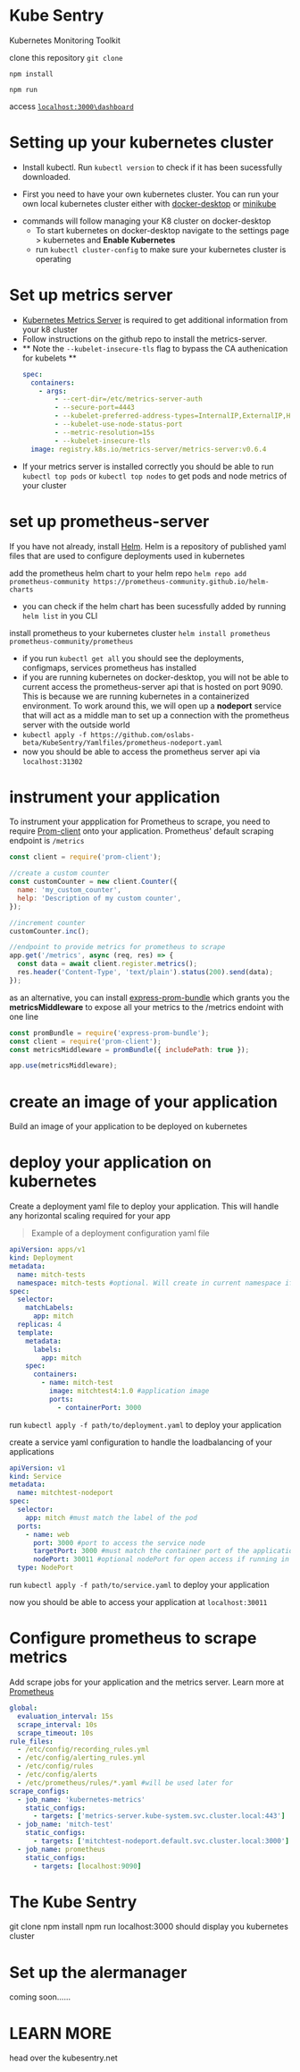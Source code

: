 # Kube Sentry

Kubernetes Monitoring Toolkit

clone this repository `git clone`

`npm install`

`npm run`

access [`localhost:3000\dashboard`](localhost:300\dashboard)

# Setting up your kubernetes cluster

- Install kubectl. Run `kubectl version` to check if it has been sucessfully downloaded.

- First you need to have your own kubernetes cluster. You can run your own local kubernetes cluster either with [docker-desktop](https://www.docker.com/products/docker-desktop/) or [minikube](https://minikube.sigs.k8s.io/docs/start/)

* commands will follow managing your K8 cluster on docker-desktop
  - To start kubernetes on docker-desktop navigate to the settings page > kubernetes and **Enable Kubernetes**
  - run `kubectl cluster-config` to make sure your kubernetes cluster is operating

# Set up metrics server

- [Kubernetes Metrics Server](https://github.com/kubernetes-sigs/metrics-server) is required to get additional information from your k8 cluster
- Follow instructions on the github repo to install the metrics-server.
- ** Note the `--kubelet-insecure-tls` flag to bypass the CA authenication for kubelets **
  ```yaml
  spec:
    containers:
      - args:
          - --cert-dir=/etc/metrics-server-auth
          - --secure-port=4443
          - --kubelet-preferred-address-types=InternalIP,ExternalIP,Hostname
          - --kubelet-use-node-status-port
          - --metric-resolution=15s
          - --kubelet-insecure-tls
    image: registry.k8s.io/metrics-server/metrics-server:v0.6.4
  ```
- If your metrics server is installed correctly you should be able to run `kubectl top pods` or `kubectl top nodes` to get pods and node metrics of your cluster

# set up prometheus-server

If you have not already, install [Helm](https://helm.sh/). Helm is a repository of published yaml files that are used to configure deployments used in kubernetes

add the prometheus helm chart to your helm repo
`helm repo add prometheus-community https://prometheus-community.github.io/helm-charts`

- you can check if the helm chart has been sucessfully added by running `helm list` in you CLI

install prometheus to your kubernetes cluster
`helm install prometheus prometheus-community/prometheus`

- if you run `kubectl get all` you should see the deployments, configmaps, services prometheus has installed
- if you are running kubernetes on docker-desktop, you will not be able to current access the prometheus-server api that is hosted on port 9090. This is because we are running kubernetes in a containerized environment. To work around this, we will open up a **nodeport** service that will act as a middle man to set up a connection with the prometheus server with the outside world
- `kubectl apply -f https://github.com/oslabs-beta/KubeSentry/Yamlfiles/prometheus-nodeport.yaml`
- now you should be able to access the prometheus server api via `localhost:31302`

# instrument your application

To instrument your appplication for Prometheus to scrape, you need to require [Prom-client](https://github.com/siimon/prom-client) onto your application. Prometheus' default scraping endpoint is `/metrics`

```js
const client = require('prom-client');

//create a custom counter
const customCounter = new client.Counter({
  name: 'my_custom_counter',
  help: 'Description of my custom counter',
});

//increment counter
customCounter.inc();

//endpoint to provide metrics for prometheus to scrape
app.get('/metrics', async (req, res) => {
  const data = await client.register.metrics();
  res.header('Content-Type', 'text/plain').status(200).send(data);
});
```

as an alternative, you can install [express-prom-bundle](https://www.npmjs.com/package/express-prom-bundle) which grants you the **metricsMiddleware** to expose all your metrics to the /metrics endoint with one line

```js
const promBundle = require('express-prom-bundle');
const client = require('prom-client');
const metricsMiddleware = promBundle({ includePath: true });

app.use(metricsMiddleware);
```

# create an image of your application

Build an image of your application to be deployed on kubernetes

# deploy your application on kubernetes

Create a deployment yaml file to deploy your application. This will handle any horizontal scaling required for your app

> Example of a deployment configuration yaml file

```yaml
apiVersion: apps/v1
kind: Deployment
metadata:
  name: mitch-tests
  namespace: mitch-tests #optional. Will create in current namespace if left out
spec:
  selector:
    matchLabels:
      app: mitch
  replicas: 4
  template:
    metadata:
      labels:
        app: mitch
    spec:
      containers:
        - name: mitch-test
          image: mitchtest4:1.0 #application image
          ports:
            - containerPort: 3000
```

run `kubectl apply -f path/to/deployment.yaml` to deploy your application

create a service yaml configuration to handle the loadbalancing of your applications

```yaml
apiVersion: v1
kind: Service
metadata:
  name: mitchtest-nodeport
spec:
  selector:
    app: mitch #must match the label of the pod
  ports:
    - name: web
      port: 3000 #port to access the service node
      targetPort: 3000 #must match the container port of the application
      nodePort: 30011 #optional nodePort for open access if running in a docker conatiner
  type: NodePort
```

run `kubectl apply -f path/to/service.yaml` to deploy your application

now you should be able to access your application at `localhost:30011`

# Configure prometheus to scrape metrics

Add scrape jobs for your application and the metrics server. Learn more at [Prometheus](https://prometheus.io/docs/prometheus/latest/getting_started/)

```yaml
global:
  evaluation_interval: 15s
  scrape_interval: 10s
  scrape_timeout: 10s
rule_files:
  - /etc/config/recording_rules.yml
  - /etc/config/alerting_rules.yml
  - /etc/config/rules
  - /etc/config/alerts
  - /etc/prometheus/rules/*.yaml #will be used later for
scrape_configs:
  - job_name: 'kubernetes-metrics'
    static_configs:
      - targets: ['metrics-server.kube-system.svc.cluster.local:443']
  - job_name: 'mitch-test'
    static_configs:
      - targets: ['mitchtest-nodeport.default.svc.cluster.local:3000']
  - job_name: prometheus
    static_configs:
      - targets: [localhost:9090]
```

# The Kube Sentry

git clone
npm install
npm run
localhost:3000 should display you kubernetes cluster

# Set up the alermanager

coming soon......

# LEARN MORE

head over the kubesentry.net
